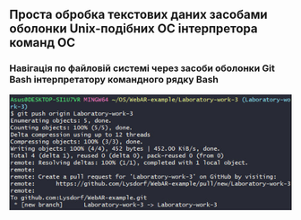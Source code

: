 ## Проста обробка текстових даних засобами оболонки Unix-подібних ОС інтерпретора команд ОС
### Навігація по файловій системі через засоби оболонки Git Bash інтерпретатору командного рядку Bash

![image](https://github.com/Lysdorf/WebAR-example/blob/Laboratory-work-3/Laboratory-work-3/photo_2024-03-27_16-09-59.jpg)
